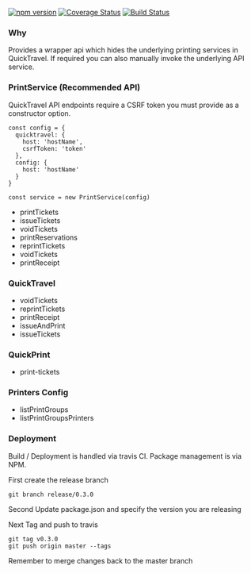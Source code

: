 [![npm version](https://badge.fury.io/js/%40sealink%2Fprinters_qt.svg)](https://badge.fury.io/js/%40sealink%2Fprinters_qt)
[![Coverage Status](https://coveralls.io/repos/github/sealink/printers_qt/badge.svg?branch=master)](https://coveralls.io/github/sealink/printers_qt?branch=master)
[![Build Status](https://travis-ci.org/sealink/printers_qt.svg?branch=master)](https://travis-ci.org/sealink/printers_qt)

### Why

Provides a wrapper api which hides the underlying printing services in QuickTravel.
If required you can also manually invoke the underlying API service.

### PrintService (Recommended API)

QuickTravel API endpoints require a CSRF token you must provide as a constructor option.

```
const config = {
  quicktravel: {
    host: 'hostName',
    csrfToken: 'token'
  },
  config: {
    host: 'hostName'
  }
}

const service = new PrintService(config)
```

- printTickets
- issueTickets
- voidTickets
- printReservations
- reprintTickets
- voidTickets
- printReceipt

### QuickTravel

- voidTickets
- reprintTickets
- printReceipt
- issueAndPrint
- issueTickets

### QuickPrint

- print-tickets

### Printers Config

- listPrintGroups
- listPrintGroupsPrinters

### Deployment

Build / Deployment is handled via travis CI.
Package management is via NPM.

First create the release branch

```
git branch release/0.3.0
```

Second Update package.json and specify the version you are releasing

Next Tag and push to travis

```
git tag v0.3.0
git push origin master --tags
```

Remember to merge changes back to the master branch
